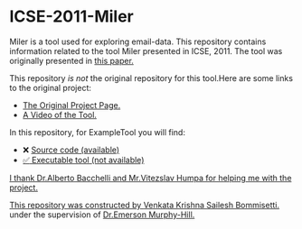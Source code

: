 # ICSE-2011-Miler
Miler is a tool used for exploring email-data.
This repository contains information related to the tool Miler presented in ICSE, 2011.
The tool was originally presented in <a href="http://dl.acm.org.prox.lib.ncsu.edu/citation.cfm?id=1985793.1985984&coll=DL&dl=GUIDE&CFID=722556246&CFTOKEN=87998291">this paper.</a>

This repository _is not_ the original repository for this tool.Here are some links to the original project:
* <a href="https://code.google.com/p/r-email/">The Original Project Page.</a>
* <a href="https://www.youtube.com/watch?v=MspFmsA1p_A">A Video of the Tool.</a>

In this repository, for ExampleTool you will find:
* :x: <a href="https://code.google.com/p/r-email/source/checkout">Source code (available)
* :white_check_mark: Executable tool (not available)

I thank Dr.Alberto Bacchelli and Mr.Vitezslav Humpa for helping me with the project.

This repository was constructed by <a href="https://github.com/saileshbvk">Venkata Krishna Sailesh Bommisetti.</a> under the supervision of <a href="https://github.com/CaptainEmerson">Dr.Emerson Murphy-Hill.</a>
